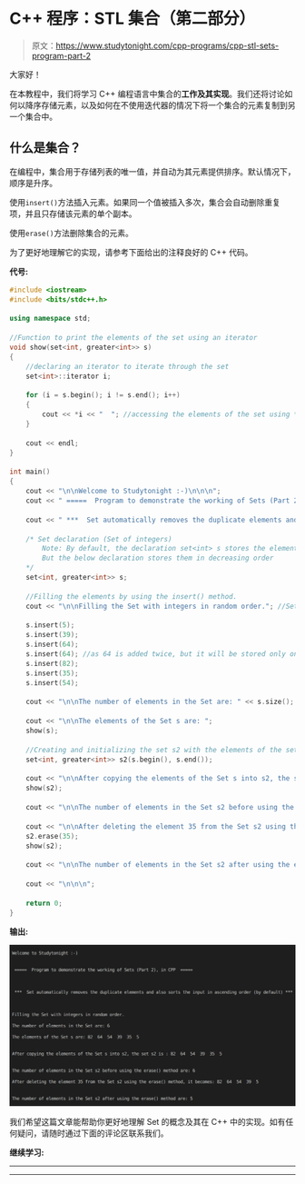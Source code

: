 # C++ 程序：STL 集合（第二部分）

> 原文：<https://www.studytonight.com/cpp-programs/cpp-stl-sets-program-part-2>

大家好！

在本教程中，我们将学习 C++ 编程语言中集合的**工作及其实现**。我们还将讨论如何以降序存储元素，以及如何在不使用迭代器的情况下将一个集合的元素复制到另一个集合中。

## 什么是集合？

在编程中，集合用于存储列表的唯一值，并自动为其元素提供排序。默认情况下，顺序是升序。

使用`insert()`方法插入元素。如果同一个值被插入多次，集合会自动删除重复项，并且只存储该元素的单个副本。

使用`erase()`方法删除集合的元素。

为了更好地理解它的实现，请参考下面给出的注释良好的 C++ 代码。

**代号:**

```cpp
#include <iostream>
#include <bits/stdc++.h>

using namespace std;

//Function to print the elements of the set using an iterator
void show(set<int, greater<int>> s)
{
    //declaring an iterator to iterate through the set
    set<int>::iterator i;

    for (i = s.begin(); i != s.end(); i++)
    {
        cout << *i << "  "; //accessing the elements of the set using * as i stores the address to each element
    }

    cout << endl;
}

int main()
{
    cout << "\n\nWelcome to Studytonight :-)\n\n\n";
    cout << " =====  Program to demonstrate the working of Sets (Part 2), in CPP  ===== \n\n\n\n";

    cout << " ***  Set automatically removes the duplicate elements and also sorts the input in ascending order (by default) *** \n\n";

    /* Set declaration (Set of integers)
        Note: By default, the declaration set<int> s stores the elements in ascending order
        But the below declaration stores them in decreasing order
    */
    set<int, greater<int>> s;

    //Filling the elements by using the insert() method.
    cout << "\n\nFilling the Set with integers in random order."; //Set automatically stores them in order

    s.insert(5);
    s.insert(39);
    s.insert(64);
    s.insert(64); //as 64 is added twice, but it will be stored only once in the set
    s.insert(82);
    s.insert(35);
    s.insert(54);

    cout << "\n\nThe number of elements in the Set are: " << s.size();

    cout << "\n\nThe elements of the Set s are: ";
    show(s);

    //Creating and initializing the set s2 with the elements of the set s
    set<int, greater<int>> s2(s.begin(), s.end());

    cout << "\n\nAfter copying the elements of the Set s into s2, the set s2 is : ";
    show(s2);

    cout << "\n\nThe number of elements in the Set s2 before using the erase() method are: " << s2.size();

    cout << "\n\nAfter deleting the element 35 from the Set s2 using the erase() method, it becomes: ";
    s2.erase(35);
    show(s2);

    cout << "\n\nThe number of elements in the Set s2 after using the erase() method are: " << s2.size();

    cout << "\n\n\n";

    return 0;
} 
```

**输出:**

![C++ Set Part 2](img/8885e92699d89486e72027574b121ed5.png)

我们希望这篇文章能帮助你更好地理解 Set 的概念及其在 C++ 中的实现。如有任何疑问，请随时通过下面的评论区联系我们。

**继续学习:**

* * *

* * *